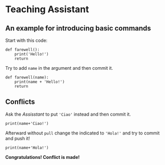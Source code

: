 # Teaching Assistant

## An example for introducing basic commands
Start with this code:
```
def farewell():
    print('Hello!')
    return
```
Try to add `name` in the argument and then commit it.
```
def farewell(name):
    print(name + 'Hello!')
    return
```
## Conflicts
Ask the *Assisstant* to put `'Ciao'` instead and then commit it.
```
print(name+'Ciao!')
```
Afterward without `pull` change the indicated to `'Hola!'` and try to commit and push it!

```
print(name+'Hola!')
```
**Congratulations! Conflict is made!**
